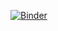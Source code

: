 [![Binder](https://mybinder.org/badge_logo.svg)](https://mybinder.org/v2/gh/jsheunis/spm12-octave-jupyter/master)
